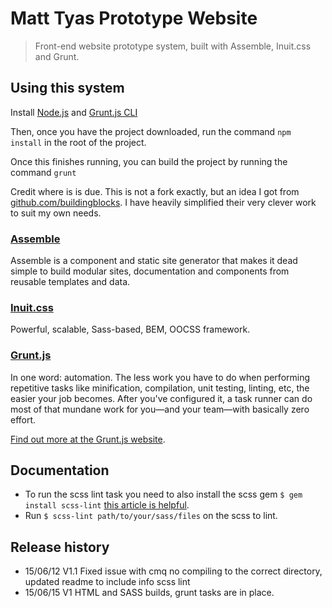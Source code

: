 # Matt Tyas Prototype Website

> Front-end website prototype system, built with Assemble, Inuit.css and Grunt.

## Using this system

Install [Node.js](http://nodejs.org) and [Grunt.js CLI](http://gruntjs.com/getting-started)

Then, once you have the project downloaded, run the command `npm install` in the root of the project.

Once this finishes running, you can build the project by running the command `grunt`

Credit where is is due. This is not a fork exactly, but an idea I got from [github.com/buildingblocks](https://github.com/buildingblocks/bb-prototype-website). I have heavily simplified their very clever work to suit my own needs.

### [Assemble](http://assemble.io/)

Assemble is a component and static site generator that makes it dead simple to build modular sites, documentation and components from reusable templates and data.

### [Inuit.css](http://inuitcss.com/)

Powerful, scalable, Sass-based, BEM, OOCSS framework.

### [Grunt.js](http://gruntjs.com/)

In one word: automation. The less work you have to do when performing repetitive tasks like minification, compilation, unit testing, linting, etc, the easier your job becomes. After you've configured it, a task runner can do most of that mundane work for you—and your team—with basically zero effort.

[Find out more at the Grunt.js website](http://gruntjs.com/).

## Documentation
 * To run the scss lint task you need to also install the scss gem `$ gem install scss-lint` [this article is helpful](http://www.theguardian.com/info/developer-blog/2014/may/13/improving-sass-code-quality-on-theguardiancom).
 * Run `$ scss-lint path/to/your/sass/files` on the scss to lint.

## Release history
 * 15/06/12 V1.1 Fixed issue with cmq no compiling to the correct directory, updated readme to include info scss lint
 * 15/06/15 V1 HTML and SASS builds, grunt tasks are in place.